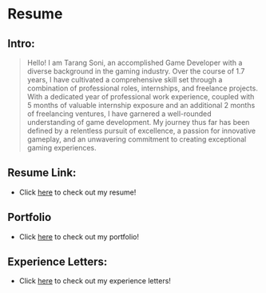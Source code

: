 # Resume

## Intro:
>Hello! I am Tarang Soni, an accomplished Game Developer with a diverse background in the gaming industry. Over the course of 1.7 years, I have cultivated a comprehensive skill set through a combination of professional roles, internships, and freelance projects. With a dedicated year of professional work experience, coupled with 5 months of valuable internship exposure and an additional 2 months of freelancing ventures, I have garnered a well-rounded understanding of game development. My journey thus far has been defined by a relentless pursuit of excellence, a passion for innovative gameplay, and an unwavering commitment to creating exceptional gaming experiences.

## Resume Link:
* Click [here](https://github.com/tarang-soni/tarang-soni/blob/main/Resume2023.pdf) to check out my resume!
 
## Portfolio
* Click [here](https://github.com/tarang-soni/tarang-soni/blob/main/Portfolio/Portfolio.md) to check out my portfolio!

## Experience Letters:
* Click [here](https://github.com/tarang-soni/tarang-soni/tree/main/Portfolio/Experience%20Letters) to check out my experience letters!



